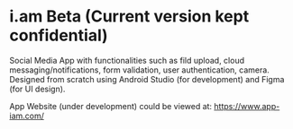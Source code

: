 # i.am Beta (Current version kept confidential)

Social Media App with functionalities such as fild upload, cloud messaging/notifications, form validation, user authentication, camera. Designed from scratch using Android Studio (for development) and Figma (for UI design).

App Website (under development) could be viewed at: https://www.app-iam.com/

